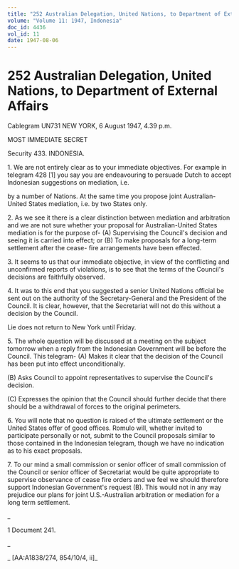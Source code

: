 ```yaml
---
title: "252 Australian Delegation, United Nations, to Department of External Affairs"
volume: "Volume 11: 1947, Indonesia"
doc_id: 4436
vol_id: 11
date: 1947-08-06
---
```


# 252 Australian Delegation, United Nations, to Department of External Affairs

Cablegram UN731 NEW YORK, 6 August 1947, 4.39 p.m.

MOST IMMEDIATE SECRET

Security 433. INDONESIA.

1\. We are not entirely clear as to your immediate objectives. For example in telegram 428 [1] you say you are endeavouring to persuade Dutch to accept Indonesian suggestions on mediation, i.e.

by a number of Nations. At the same time you propose joint Australian-United States mediation, i.e. by two States only.

2\. As we see it there is a clear distinction between mediation and arbitration and we are not sure whether your proposal for Australian-United States mediation is for the purpose of- (A) Supervising the Council's decision and seeing it is carried into effect; or (B) To make proposals for a long-term settlement after the cease- fire arrangements have been effected.

3\. It seems to us that our immediate objective, in view of the conflicting and unconfirmed reports of violations, is to see that the terms of the Council's decisions are faithfully observed.

4\. It was to this end that you suggested a senior United Nations official be sent out on the authority of the Secretary-General and the President of the Council. It is clear, however, that the Secretariat will not do this without a decision by the Council.

Lie does not return to New York until Friday.

5\. The whole question will be discussed at a meeting on the subject tomorrow when a reply from the Indonesian Government will be before the Council. This telegram- (A) Makes it clear that the decision of the Council has been put into effect unconditionally.

(B) Asks Council to appoint representatives to supervise the Council's decision.

(C) Expresses the opinion that the Council should further decide that there should be a withdrawal of forces to the original perimeters.

6\. You will note that no question is raised of the ultimate settlement or the United States offer of good offices. Romulo will, whether invited to participate personally or not, submit to the Council proposals similar to those contained in the Indonesian telegram, though we have no indication as to his exact proposals.

7\. To our mind a small commission or senior officer of small commission of the Council or senior officer of Secretariat would be quite appropriate to supervise observance of cease fire orders and we feel we should therefore support Indonesian Government's request (B). This would not in any way prejudice our plans for joint U.S.-Australian arbitration or mediation for a long term settlement.

_

1 Document 241.

_

_ [AA:A1838/274, 854/10/4, ii]_
